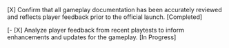 [X] Confirm that all gameplay documentation has been accurately reviewed and reflects player feedback prior to the official launch. [Completed]

[- [X] Analyze player feedback from recent playtests to inform enhancements and updates for the gameplay. [In Progress]
